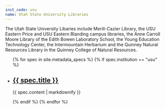 ```yaml
---
inst_code: usu
name: Utah State University Libraries
---
```


The Utah State University Libaries include Merill-Cazier Library, the USU Eastern Price and USU Eastern Blanding campus libraries, the Anne Carroll Moore Library of the Edith Bowen Laboratory School, the Young Education Technology Center, the Intermountain Herbarium and the Quinney Natural Resources Library in the Quinney College of Natural Resources.

<ul>
    {% for spec in site.metadata_specs %}
        {% if spec.institution == "usu" %}
            <li>
                <h2><a href="spec.url">{{ spec.title }}</a></h2>
                <p>{{ spec.content | markdownify }}</p>
            </li>
        {% endif %}
    {% endfor %}
</ul>